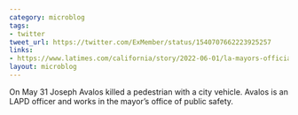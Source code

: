 ```yaml
---
category: microblog
tags:
- twitter
tweet_url: https://twitter.com/ExMember/status/1540707662223925257
links:
- https://www.latimes.com/california/story/2022-06-01/la-mayors-official-strikes-kills-pedestrian-on-freeway
layout: microblog
---
```

On May 31 Joseph Avalos killed a pedestrian with a city vehicle. Avalos is an LAPD officer and works in the mayor’s office of public safety.
